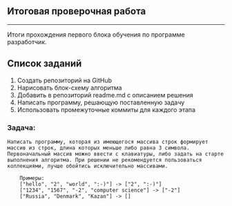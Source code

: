 ## **Итоговая проверочная работа**
___
Итоги прохождения первого блока обучения по программе разработчик.

## Список заданий
1. Создать репозиторий на GitHub
2. Нарисовать блок-схему алгоритма
3. Добавить в репозиторий readme.md с описанием решения
4. Написать программу, решающую поставленную задачу
5. Использовать промежуточные коммиты для каждого этапа

### Задача:

    Написать программу, которая из имеющегося массива строк формирует массив из строк, длина которых меньше либо равна 3 символа. 
    Первоначальный массив можно ввести с клавиатуры, либо задать на старте выполнения алгоритма. При решении не рекомендуется пользоваться коллекциями, лучше обойтись исключительно массивами.

        Примеры:
        ["hello", "2", "world", ":-)"] -> ["2", ":-)"]
        ["1234", "1567", "-2", "computer science"] -> ["-2"]
        ["Russia", "Denmark", "Kazan"] -> []
<br>